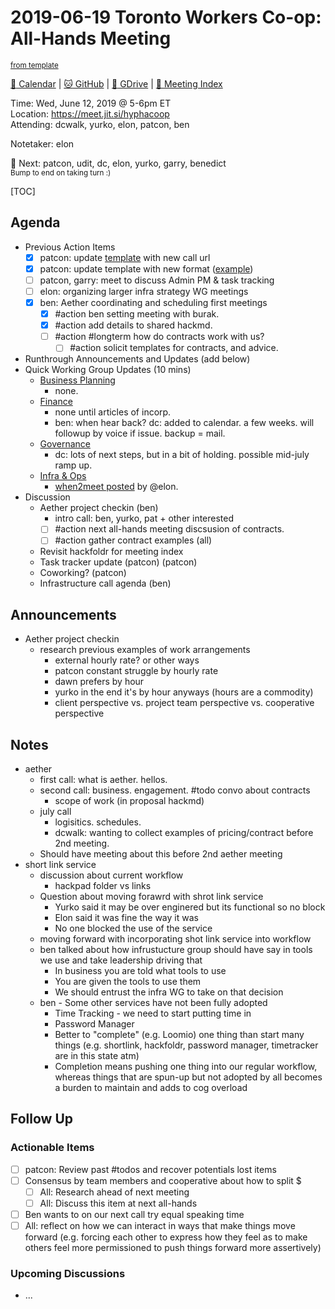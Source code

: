 # 2019-06-19 Toronto Workers Co-op: All-Hands Meeting

<sup>[from template][template]</sup>

[:date: Calendar][cal] | [:cat: GitHub][gh] | [:open_file_folder: GDrive][gdrive] | [:notebook: Meeting Index][meetings]

Time: Wed, June 12, 2019 @ 5-6pm ET  
Location: https://meet.jit.si/hyphacoop  
Attending: dcwalk, yurko, elon, patcon, ben

Notetaker: elon

:raising_hand: Next: patcon, udit, dc, elon, yurko, garry, benedict  
<sup>Bump to end on taking turn :)</sup>

[TOC]

## Agenda

- Previous Action Items
    - [x] patcon: update [template][template] with new call url
    - [x] patcon: update template with new format ([example](https://github.com/hyphacoop/organizing/blob/master/2019-05-15-all-hands-meeting.md))
    - [ ] patcon, garry: meet to discuss Admin PM & task tracking
    - [ ] elon: organizing larger infra strategy WG meetings
    - [x] ben: Aether coordinating and scheduling first meetings
	    - [x] #action ben setting meeting with burak.
        - [x] #action add details to shared hackmd.
        - [ ] #action #longterm how do contracts work with us?
            - [ ] #action solicit templates for contracts, and advice.
- Runthrough Announcements and Updates (add below)
- Quick Working Group Updates (10 mins)
    - [Business Planning][biz-wg]
        - none.
    - [Finance][fin-wg]
        - none until articles of incorp.
        - ben: when hear back? dc: added to calendar. a few weeks. will followup by voice if issue. backup = mail.
    - [Governance][gov-wg]
        - dc: lots of next steps, but in a bit of holding. possible mid-july ramp up.
    - [Infra & Ops][ino-wg]
        - [when2meet posted](https://www.when2meet.com/?7903449-KEcbc) by @elon.
- Discussion
    - Aether project checkin (ben)
        - intro call: ben, yurko, pat + other interested
        - [ ] #action next all-hands meeting discsusion of contracts.
        - [ ] #action gather contract examples (all)
    - Revisit hackfoldr for meeting index
    - Task tracker update (patcon) (patcon)
    - Coworking? (patcon)
    - Infrastructure call agenda (ben)

## Announcements

- Aether project checkin
    - research previous examples of work arrangements
        - external hourly rate? or other ways
        - patcon constant struggle by hourly rate
        - dawn prefers by hour
        - yurko in the end it's by hour anyways (hours are a commodity)
        - client perspective vs. project team perspective vs. cooperative perspective

## Notes

- aether
    - first call: what is aether. hellos.
    - second call: business. engagement. #todo convo about contracts
        - scope of work (in proposal hackmd)
    - july call
        - logisitics. schedules.
        - dcwalk: wanting to collect examples of pricing/contract before 2nd meeting.
    - Should have meeting about this before 2nd aether meeting
- short link service
    - discussion about current workflow
        - hackpad folder vs links
    - Question about moving forawrd with shrot link service
        - Yurko said it may be over enginered but its functional so no block
        - Elon said it was fine the way it was
        - No one blocked the use of the service
    - moving forward with incorporating shot link service into workflow
    - ben talked about how infrustucture group should have say in tools we use and take leadership driving that
        - In business you are told what tools to use
        - You are given the tools to use them
        - We should entrust the infra WG to take on that decision
    - ben - Some other services have not been fully adopted
        - Time Tracking - we need to start putting time in
        - Password Manager
        - Better to "complete" (e.g. Loomio) one thing than start many things (e.g. shortlink, hackfoldr, password manager, timetracker are in this state atm)
        - Completion means pushing one thing into our regular workflow, whereas things that are spun-up but not adopted by all becomes a burden to maintain and adds to cog overload

## Follow Up

### Actionable Items

- [ ] patcon: Review past #todos and recover potentials lost items
- [ ] Consensus by team members and cooperative about how to split $
    - [ ] All: Research ahead of next meeting
    - [ ] All: Discuss this item at next all-hands
- [ ] Ben wants to on our next call try equal speaking time
- [ ] All: reflect on how we can interact in ways that make things move forward (e.g. forcing each other to express how they feel as to make others feel more permissioned to push things forward more assertively)

### Upcoming Discussions

- ...

<!-- Links -->
[template]: https://link.hypha.coop/template
[meetings]: https://link.hypha.coop/meetings
[cal]: https://calendar.google.com/calendar/embed?src=s2224p8sptnujs736vplf9anjo%40group.calendar.google.com&ctz=America%2FToronto
[gh]: https://github.com/cryptographydog/december-retreat
[gdrive]: https://drive.google.com/drive/u/0/folders/14KYnYwOEK3InYZ3jCn-Gtf5q430sE9oc
[biz-wg]: https://loomio.cryptography.dog/g/ojZI2bPl/working-groups-business-planning
[fin-wg]: https://loomio.cryptography.dog/g/sRPwaorg/working-groups-finance
[gov-wg]: https://loomio.cryptography.dog/g/BaAj6dQn/working-groups-governance-by-laws-incorporation-articles-gm-
[ino-wg]: https://loomio.cryptography.dog/g/KvARWad7/working-groups-infrastructure-and-operations
